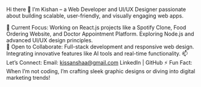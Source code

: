 Hi there 👋
I’m Kishan – a Web Developer and UI/UX Designer passionate about building scalable, user-friendly, and visually engaging web apps.

🌟 Current Focus:
Working on React.js projects like a Spotify Clone, Food Ordering Website, and Doctor Appointment Platform.
Exploring Node.js and advanced UI/UX design principles.<br>
🤝 Open to Collaborate:
Full-stack development and responsive web design.
Integrating innovative features like AI tools and real-time functionality.
📫 Let’s Connect:
Email: kissanshaa@gmail.com
LinkedIn | GitHub
⚡ Fun Fact:
When I’m not coding, I’m crafting sleek graphic designs or diving into digital marketing trends!
